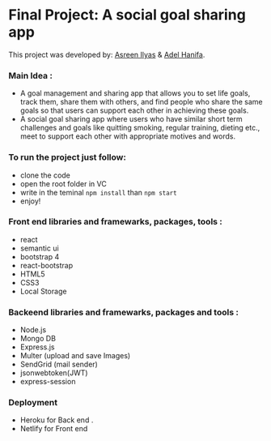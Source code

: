 # Final Project: A social goal sharing app

This project was developed by: [Asreen Ilyas](https://asreen.github.io/cv_portfolios/myPortfolioAsreen/) & [Adel Hanifa](https://adelhanifa.github.io/portfolio/).

### Main Idea :
 - A goal management and sharing app that allows you to set life goals, track them, share them with others, and find people who share the same goals so that users can support each other in achieving these goals.
 - A social goal sharing app where users who have similar short term challenges and goals like quitting smoking, regular training, dieting etc., meet to support each other with appropriate motives and words.

### To run the project just follow:
  - clone the code
  - open the root folder in VC
  - write in the teminal `npm install` than `npm start`
  - enjoy!

### Front end libraries and framewarks, packages, tools :
  - react
  - semantic ui
  - bootstrap 4
  - react-bootstrap
  - HTML5
  - CSS3
  - Local Storage 

### Backeend libraries and framewarks, packages and tools :
 - Node.js 
 - Mongo DB
 - Express.js
 - Multer (upload and save Images)
 - SendGrid (mail sender)
 - jsonwebtoken(JWT)
 - express-session
 
 ### Deployment 
 - Heroku for Back end .
 - Netlify for Front end
